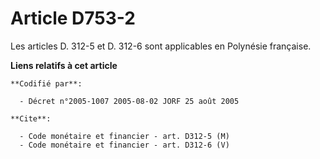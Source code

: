 # Article D753-2

Les articles D. 312-5 et D. 312-6 sont applicables en Polynésie française.

**Liens relatifs à cet article**

	**Codifié par**:

	  - Décret n°2005-1007 2005-08-02 JORF 25 août 2005

	**Cite**:

	  - Code monétaire et financier - art. D312-5 (M)
	  - Code monétaire et financier - art. D312-6 (V)
